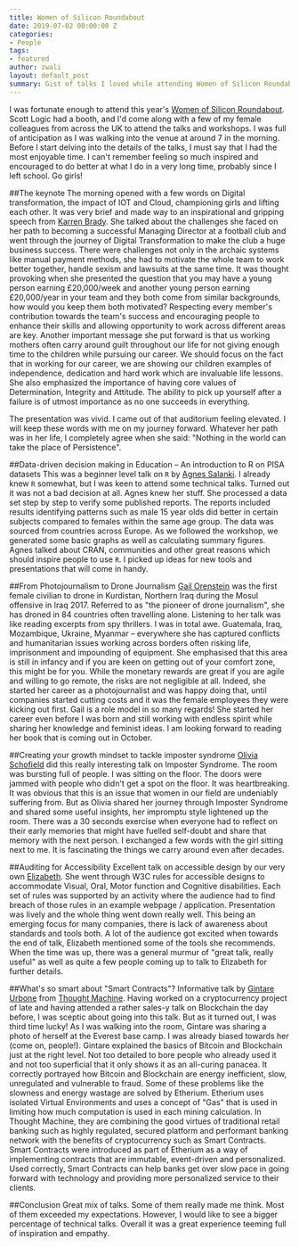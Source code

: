 ```yaml
---
title: Women of Silicon Roundabout
date: 2019-07-02 00:00:00 Z
categories:
- People
tags:
- featured
author: zwali
layout: default_post
summary: Gist of talks I loved while attending Women of Silicon Roundabout. The talks were a great mix on Diversity and Inclusion, Championing women, Technology and Motivation.
---
```


I was fortunate enough to attend this year's [Women of Silicon Roundabout](https://www.women-in-technology.com/). Scott Logic had a booth, and I'd come along with a few of my female colleagues from across the UK to attend the talks and workshops. I was full of anticipation as I was walking into the venue at around 7 in the morning. Before I start delving into the details of the talks, I must say that I had the most enjoyable time. I can't remember feeling so much inspired and encouraged to do better at what I do in a very long time, probably since I left school. Go girls!

##The keynote
The morning opened with a few words on Digital transformation, the impact of IOT and Cloud, championing girls and lifting each other. It was very brief and made way to an inspirational and gripping speech from [Karren Brady](https://en.wikipedia.org/wiki/Karren_Brady). She talked about the challenges she faced on her path to becoming a successful Managing Director at a football club and went through the journey of Digital Transformation to make the club a huge business success. There were challenges not only in the archaic systems like manual payment methods, she had to motivate the whole team to work better together, handle sexism and lawsuits at the same time. It was thought provoking when she presented the question that you may have a young person earning £20,000/week and another young person earning £20,000/year in your team and they both come from similar backgrounds, how would you keep them both motivated? Respecting every member's contribution towards the team's success and encouraging people to enhance their skills and allowing opportunity to work across different areas are key. Another important message she put forward is that us working mothers often carry around guilt throughout our life for not giving enough time to the children while pursuing our career. We should focus on the fact that in working for our career, we are showing our children examples of independence, dedication and hard work which are invaluable life lessons. She also emphasized the importance of having core values of Determination, Integrity and Attitude.  The ability to pick up yourself after a failure is of utmost importance as no one succeeds in everything.

The presentation was vivid. I came out of that auditorium feeling elevated. I will keep these words with me on my journey forward. Whatever her path was in her life, I completely agree when she said: "Nothing in the world can take the place of Persistence".  

##Data-driven decision making in Education – An introduction to R on PISA datasets
This was a beginner level talk on `R` by [Agnes Salanki](https://twitter.com/salankia?lang=en). I already knew `R` somewhat, but I was keen to attend some technical talks. Turned out it was not a bad decision at all. Agnes knew her stuff. She processed a data set step by step to verify some published reports. The reports included results identifying patterns such as male 15 year olds did better in certain subjects compared to females within the same age group. The data was sourced from countries across Europe. As we followed the workshop, we generated some basic graphs as well as calculating summary figures. Agnes talked about CRAN, communities and other great reasons which should inspire people to use `R`. I picked up ideas for new tools and presentations that will come in handy.

##From Photojournalism to Drone Journalism
[Gail Orenstein](https://www.gailorenstein.com/) was the first female civilian to drone in Kurdistan, Northern Iraq during the Mosul offensive in Iraq 2017. Referred to as "the pioneer of drone journalism", she has droned in 84 countries often travelling alone.  Listening to her talk was like reading excerpts from spy thrillers. I was in total awe. Guatemala, Iraq, Mozambique, Ukraine, Myanmar – everywhere she has captured conflicts and humanitarian issues working across borders often risking life, imprisonment and impounding of equipment. She emphasised that this area is still in infancy and if you are keen on getting out of your comfort zone, this might be for you. While the monetary rewards are great if you are agile and willing to go remote, the risks are not negligible at all. Indeed, she started her career as a photojournalist and was happy doing that, until companies started cutting costs and it was the female employees they were kicking out first. Gail is a role model in so many regards! She started her career even before I was born and still working with endless spirit while sharing her knowledge and feminist ideas. I am looking forward to reading her book that is coming out in October.

##Creating your growth mindset to tackle imposter syndrome
[Olivia Schofield](https://www.oliviaschofield.com/) did this really interesting talk on Imposter Syndrome. The room was bursting full of people. I was sitting on the floor. The doors were jammed with people who didn't get a spot on the floor. It was heartbreaking. It was obvious that this is an issue that women in our field are undeniably suffering from. But as Olivia shared her journey through Imposter Syndrome and shared some useful insights, her impromptu style lightened up the room. There was a 30 seconds exercise when everyone had to  reflect on their early memories that might have fuelled self-doubt and share that memory with the next person. I exchanged a few words with the girl sitting next to me. It is fascinating the things we carry around even after decades.

##Auditing for Accessibility
Excellent talk on accessible design by our very own [Elizabeth](https://blog.scottlogic.com/efiennes/). She went through W3C rules for accessible designs to accommodate Visual, Oral, Motor function and Cognitive disabilities. Each set of rules was supported by an activity where the audience had to find breach of those rules in an example webpage / application. Presentation was lively and the whole thing went down really well. This being an emerging focus for many companies, there is lack of awareness about standards and tools both. A lot of the audience got excited when towards the end of talk, Elizabeth mentioned some of the tools she recommends. When the time was up, there was a general murmur of "great talk, really useful" as well as quite a few people coming up to talk to Elizabeth for further details.

##What's so smart about "Smart Contracts"? 
Informative talk by [Gintare Urbone](https://twitter.com/gintareurbone?lang=en-gb) from [Thought Machine](https://www.thoughtmachine.net/). Having worked on a cryptocurrency project of late and having attended a rather sales-y talk on Blockchain the day before, I was sceptic about going into this talk. But as it turned out, I was third time lucky! As I was walking into the room, Gintare was sharing a photo of herself at the Everest base camp. I was already biased towards her (come on, people!). Gintare explained the basics of Bitcoin and Blockchain just at the right level. Not too detailed to bore people who already used it and not too superficial that it only shows it as an all-curing panacea. It correctly portrayed how Bitcoin and Blockchain are energy inefficient, slow, unregulated and vulnerable to fraud. Some of these problems like the slowness and energy wastage are solved by Etherium. Etherium uses isolated Virtual Environments and uses a concept of "Gas" that is used in limiting how much computation is used in each mining calculation. In Thought Machine, they are combining the good virtues of traditional retail banking such as highly regulated, secured platform and performant banking network with the benefits of cryptocurrency such as Smart Contracts. Smart Contracts were introduced as part of Etherium as a way of implementing contracts that are immutable, event-driven and personalized. Used correctly, Smart Contracts can help banks get over slow pace in going forward with technology and providing more personalized service to their clients.  

##Conclusion
Great mix of talks. Some of them really made me think. Most of them exceeded my expectations. However, I would like to see a bigger percentage of technical talks. Overall it was a great experience teeming full of inspiration and empathy. 
